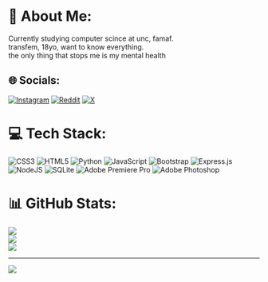 # 💫 About Me:
Currently studying computer scince at unc, famaf. <br>transfem, 18yo, want to know everything.<br>the only thing that stops me is my mental health


## 🌐 Socials:
[![Instagram](https://img.shields.io/badge/Instagram-%23E4405F.svg?logo=Instagram&logoColor=white)](https://instagram.com/aike.milanesa) [![Reddit](https://img.shields.io/badge/Reddit-%23FF4500.svg?logo=Reddit&logoColor=white)](https://reddit.com/user/Aike6l) [![X](https://img.shields.io/badge/X-black.svg?logo=X&logoColor=white)](https://x.com/AikePetunia) 

# 💻 Tech Stack:
![CSS3](https://img.shields.io/badge/css3-%231572B6.svg?style=for-the-badge&logo=css3&logoColor=white) ![HTML5](https://img.shields.io/badge/html5-%23E34F26.svg?style=for-the-badge&logo=html5&logoColor=white) ![Python](https://img.shields.io/badge/python-3670A0?style=for-the-badge&logo=python&logoColor=ffdd54) ![JavaScript](https://img.shields.io/badge/javascript-%23323330.svg?style=for-the-badge&logo=javascript&logoColor=%23F7DF1E) ![Bootstrap](https://img.shields.io/badge/bootstrap-%238511FA.svg?style=for-the-badge&logo=bootstrap&logoColor=white) ![Express.js](https://img.shields.io/badge/express.js-%23404d59.svg?style=for-the-badge&logo=express&logoColor=%2361DAFB) ![NodeJS](https://img.shields.io/badge/node.js-6DA55F?style=for-the-badge&logo=node.js&logoColor=white) ![SQLite](https://img.shields.io/badge/sqlite-%2307405e.svg?style=for-the-badge&logo=sqlite&logoColor=white) ![Adobe Premiere Pro](https://img.shields.io/badge/Adobe%20Premiere%20Pro-9999FF.svg?style=for-the-badge&logo=Adobe%20Premiere%20Pro&logoColor=white) ![Adobe Photoshop](https://img.shields.io/badge/adobe%20photoshop-%2331A8FF.svg?style=for-the-badge&logo=adobe%20photoshop&logoColor=white)
# 📊 GitHub Stats:
![](https://github-readme-stats.vercel.app/api?username=AikePetunia&theme=dark&hide_border=false&include_all_commits=true&count_private=true)<br/>
![](https://github-readme-streak-stats.herokuapp.com/?user=AikePetunia&theme=dark&hide_border=false)<br/>
![](https://github-readme-stats.vercel.app/api/top-langs/?username=AikePetunia&theme=dark&hide_border=false&include_all_commits=true&count_private=true&layout=compact)

---
[![](https://visitcount.itsvg.in/api?id=AikePetunia&icon=0&color=0)](https://visitcount.itsvg.in)
